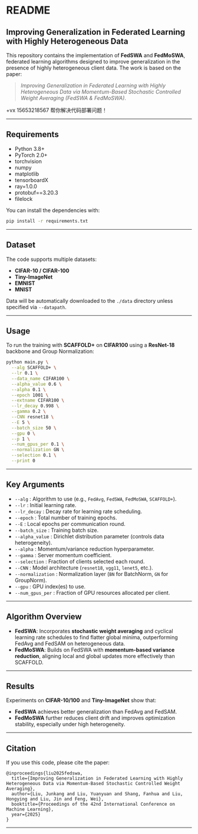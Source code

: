 

# README

## Improving Generalization in Federated Learning with Highly Heterogeneous Data

This repository contains the implementation of **FedSWA** and **FedMoSWA**, federated learning algorithms designed to improve generalization in the presence of highly heterogeneous client data. The work is based on the paper:

> *Improving Generalization in Federated Learning with Highly Heterogeneous Data via Momentum-Based Stochastic Controlled Weight Averaging (FedSWA & FedMoSWA)*.

+vx 15653218567 帮你解决代码部署问题！



---

## Requirements

* Python 3.8+
* PyTorch 2.0+
* torchvision
* numpy
* matplotlib
* tensorboardX
* ray=1.0.0
* protobuf==3.20.3
* filelock

You can install the dependencies with:

```bash
pip install -r requirements.txt
```

---

## Dataset

The code supports multiple datasets:

* **CIFAR-10 / CIFAR-100**
* **Tiny-ImageNet**
* **EMNIST**
* **MNIST**

Data will be automatically downloaded to the `./data` directory unless specified via `--datapath`.

---

## Usage

To run the training with **SCAFFOLD+** on **CIFAR100** using a **ResNet-18** backbone and Group Normalization:

```bash
python main.py \
  --alg SCAFFOLD+ \
  --lr 0.1 \
  --data_name CIFAR100 \
  --alpha_value 0.6 \
  --alpha 0.1 \
  --epoch 1001 \
  --extname CIFAR100 \
  --lr_decay 0.998 \
  --gamma 0.2 \
  --CNN resnet18 \
  --E 5 \
  --batch_size 50 \
  --gpu 0 \
  --p 1 \
  --num_gpus_per 0.1 \
  --normalization GN \
  --selection 0.1 \
  --print 0
```

---

## Key Arguments

* `--alg` : Algorithm to use (e.g., `FedAvg`, `FedSWA`, `FedMoSWA`, `SCAFFOLD+`).
* `--lr` : Initial learning rate.
* `--lr_decay` : Decay rate for learning rate scheduling.
* `--epoch` : Total number of training epochs.
* `--E` : Local epochs per communication round.
* `--batch_size` : Training batch size.
* `--alpha_value` : Dirichlet distribution parameter (controls data heterogeneity).
* `--alpha` : Momentum/variance reduction hyperparameter.
* `--gamma` : Server momentum coefficient.
* `--selection` : Fraction of clients selected each round.
* `--CNN` : Model architecture (`resnet18`, `vgg11`, `lenet5`, etc.).
* `--normalization` : Normalization layer (`BN` for BatchNorm, `GN` for GroupNorm).
* `--gpu` : GPU index(es) to use.
* `--num_gpus_per` : Fraction of GPU resources allocated per client.

---

## Algorithm Overview

* **FedSWA**: Incorporates **stochastic weight averaging** and cyclical learning rate schedules to find flatter global minima, outperforming FedAvg and FedSAM on heterogeneous data.
* **FedMoSWA**: Builds on FedSWA with **momentum-based variance reduction**, aligning local and global updates more effectively than SCAFFOLD.

---

## Results

Experiments on **CIFAR-10/100** and **Tiny-ImageNet** show that:

* **FedSWA** achieves better generalization than FedAvg and FedSAM.
* **FedMoSWA** further reduces client drift and improves optimization stability, especially under high heterogeneity.

---

## Citation

If you use this code, please cite the paper:

```
@inproceedings{liu2025fedswa,
  title={Improving Generalization in Federated Learning with Highly Heterogeneous Data via Momentum-Based Stochastic Controlled Weight Averaging},
  author={Liu, Junkang and Liu, Yuanyuan and Shang, Fanhua and Liu, Hongying and Liu, Jin and Feng, Wei},
  booktitle={Proceedings of the 42nd International Conference on Machine Learning},
  year={2025}
}
```

---






